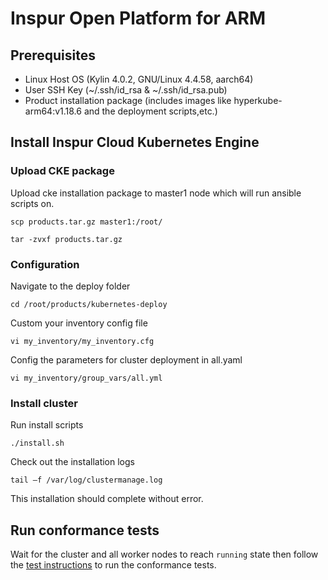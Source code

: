 # Inspur Open Platform for ARM

## Prerequisites

- Linux Host OS (Kylin 4.0.2, GNU/Linux 4.4.58, aarch64)
- User SSH Key (~/.ssh/id_rsa & ~/.ssh/id_rsa.pub)
- Product installation package (includes images like hyperkube-arm64:v1.18.6 and the deployment scripts,etc.)

## Install Inspur Cloud Kubernetes Engine

### Upload CKE package 

Upload cke installation package to master1 node  which will run ansible scripts on.

```shell
scp products.tar.gz master1:/root/

tar -zvxf products.tar.gz
```

### Configuration

Navigate to the deploy folder

```shell
cd /root/products/kubernetes-deploy
```
Custom your inventory config file

```shell
vi my_inventory/my_inventory.cfg
```

Config the parameters for cluster deployment in all.yaml

```shell
vi my_inventory/group_vars/all.yml
```

### Install cluster

Run install scripts

```shell
./install.sh
```

Check out the installation logs

```shell
tail –f /var/log/clustermanage.log
```
This installation should complete without error.

## Run conformance tests

Wait for the cluster and all worker nodes to reach `running` state then follow the
[test instructions](https://github.com/cncf/k8s-conformance/blob/master/instructions.md#running)
to run the conformance tests.